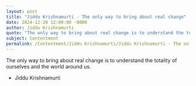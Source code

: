 ```yaml
---
layout: post
title: "Jiddu Krishnamurti - The only way to bring about real change"
date: 2024-12-28 12:00:00 -0000
author: Jiddu Krishnamurti
quote: "The only way to bring about real change is to understand the totality of ourselves and the world around us."
subject: Contentment
permalink: /Contentment/Jiddu Krishnamurti/Jiddu Krishnamurti - The only way to bring about real change
---
```


The only way to bring about real change is to understand the totality of ourselves and the world around us.

- Jiddu Krishnamurti

